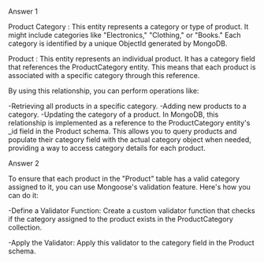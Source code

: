 Answer 1

Product Category : This entity represents a category or type of product. It might include categories like "Electronics," "Clothing," or "Books." Each category is identified by a unique ObjectId generated by MongoDB.

Product : This entity represents an individual product. It has a category field that references the ProductCategory entity. This means that each product is associated with a specific category through this reference.

By using this relationship, you can perform operations like:

-Retrieving all products in a specific category.
-Adding new products to a category.
-Updating the category of a product.
In MongoDB, this relationship is implemented as a reference to the ProductCategory entity's _id field in the Product schema. This allows you to query products and populate their category field with the actual category object when needed, providing a way to access category details for each product.


Answer 2

To ensure that each product in the "Product" table has a valid category assigned to it, you can use Mongoose's validation feature. Here's how you can do it:

-Define a Validator Function: Create a custom validator function that checks if the category assigned to the product exists in the ProductCategory collection.

-Apply the Validator: Apply this validator to the category field in the Product schema.
